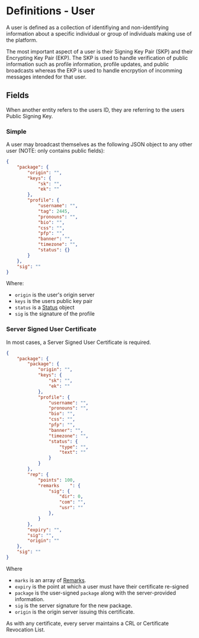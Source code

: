 # Definitions - User

A user is defined as a collection of identifiying and non-identifying information about a specific individual or group of individuals making use of the platform. 

The most important aspect of a user is their Signing Key Pair (SKP) and their Encrypting Key Pair (EKP). The SKP is used to handle verification of public information such as profile information, profile updates, and public broadcasts whereas the EKP is used to handle encrpytion of incomming messages intended for that user.

## Fields

When another entity refers to the users ID, they are referring to the users Public Signing Key.

### Simple

A user may broadcast themselves as the following JSON object to any other user (NOTE: only contains public fields):

```json
{
    "package": {
        "origin": "",
        "keys": {
            "sk": "",
            "ek": ""
        },
        "profile": {
            "username": "",
            "tag": 2445,
            "pronouns": "",
            "bio": "",
            "css": "",
            "pfp": "",
            "banner": "",
            "timezone": "",
            "status": {}
        }
    },
    "sig": ""
}
```

Where:
- `origin` is the user's origin server
- `keys` is the users public key pair
- `status` is a [Status](./Status.md) object
- `sig` is the signature of the profile

### Server Signed User Certificate

In most cases, a Server Signed User Certificate is required. 

```json
{
    "package": {
        "package": {
            "origin": "",
            "keys": {
                "sk": "",
                "ek": ""
            },
            "profile": {
                "username": "",
                "pronouns": "",
                "bio": "",
                "css": "",
                "pfp": "",
                "banner": "",
                "timezone": "",
                "status": {
                    "type": "",
                    "text": ""
                }
            }
        },
        "rep": {
            "points": 100,
            "remarks    ": {
                "sig": {
                    "dir": 0,
                    "com": "",
                    "usr": ""   
                },
            }
        },
        "expiry": "",
        "sig": "",
        "origin": ""
    },
    "sig": ""
}
```

Where
- `marks` is an array of [Remarks](./Reputation/Remark.md).
- `expiry` is the point at which a user must have their certificate re-signed
- `package` is the user-signed `package` along with the server-provided information.
- `sig` is the server signature for the new package.
- `origin` is the origin server issuing this certificate.

As with any certificate, every server maintains a CRL or Certificate Revocation List.